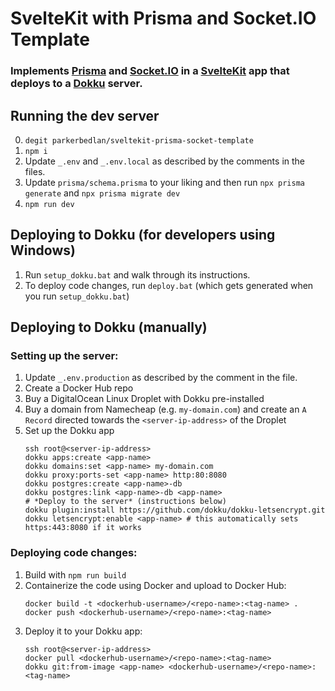 # SvelteKit with Prisma and Socket<span>.<span/>IO Template
### Implements [Prisma](https://www.prisma.io/) and [Socket.IO](https://socket.io/) in a [SvelteKit](https://kit.svelte.dev/) app that  deploys to a [Dokku](https://dokku.com/) server.


## Running the dev server
0. `degit parkerbedlan/sveltekit-prisma-socket-template`
1. `npm i`
2. Update `_.env` and `_.env.local` as described by the comments in the files.
3. Update `prisma/schema.prisma` to your liking and then run `npx prisma generate` and `npx prisma migrate dev`
4. `npm run dev`

## Deploying to Dokku (for developers using Windows)
1. Run `setup_dokku.bat` and walk through its instructions.
2. To deploy code changes, run `deploy.bat` (which gets generated when you run `setup_dokku.bat`)

## Deploying to Dokku (manually)
### Setting up the server:
1. Update `_.env.production` as described by the comment in the file.
2. Create a Docker Hub repo
3. Buy a DigitalOcean Linux Droplet with Dokku pre-installed
4. Buy a domain from Namecheap (e.g. `my-domain.com`) and create an `A Record` directed towards the `<server-ip-address>` of the Droplet
5. Set up the Dokku app
	```
	ssh root@<server-ip-address>
	dokku apps:create <app-name>
	dokku domains:set <app-name> my-domain.com
	dokku proxy:ports-set <app-name> http:80:8080
	dokku postgres:create <app-name>-db
	dokku postgres:link <app-name>-db <app-name>
	# *Deploy to the server* (instructions below)
	dokku plugin:install https://github.com/dokku/dokku-letsencrypt.git
	dokku letsencrypt:enable <app-name> # this automatically sets https:443:8080 if it works
	```
### Deploying code changes:
1. Build with `npm run build`
2. Containerize the code using Docker and upload to Docker Hub:
	```
	docker build -t <dockerhub-username>/<repo-name>:<tag-name> .
	docker push <dockerhub-username>/<repo-name>:<tag-name>
	```
3. Deploy it to your Dokku app:
	```
	ssh root@<server-ip-address>
	docker pull <dockerhub-username>/<repo-name>:<tag-name>
	dokku git:from-image <app-name> <dockerhub-username>/<repo-name>:<tag-name>
	```
